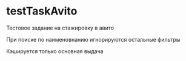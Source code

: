 # testTaskAvito
Тестовое задание на стажировку в авито


При поиске по наименовнанию игнорируются остальные фильтры

Кэшируется только основная выдача
